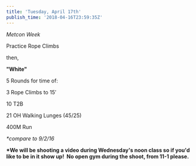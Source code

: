 ```yaml
---
title: 'Tuesday, April 17th'
publish_time: '2018-04-16T23:59:35Z'
---
```


*Metcon Week*

Practice Rope Climbs

then,

**"White"**

5 Rounds for time of:

3 Rope Climbs to 15′

10 T2B

21 OH Walking Lunges (45/25)

400M Run

*\*compare to 9/2/16*

**\*We will be shooting a video during Wednesday's noon class so if
you'd like to be in it show up!  No open gym during the shoot, from 11-1
please.**
